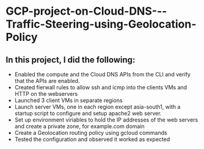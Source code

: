 # GCP-project-on-Cloud-DNS---Traffic-Steering-using-Geolocation-Policy

## In this project, I did the following:
* Enabled the compute and the Cloud DNS APIs from the CLI and verify that the APIs are enabled.
* Created fierwall rules to allow ssh and icmp into the clients VMs and HTTP on the webservers
* Launched 3 client VMs in separate regions
* Launch server VMs, one in each region except asia-south1, with a startup script to configure and setup apache2 web server.
* Set up environment viriables to hold the IP addresses of the web servers and create a private zone, for example.com domain
* Create a Geolocation routing policy using gcloud commands
* Tested the configuration and observed it worked as expected
